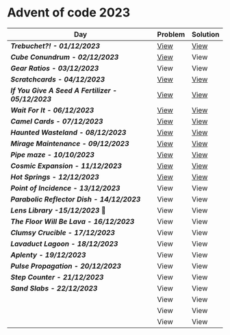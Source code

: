 # Advent of code 2023


| Day  | Problem | Solution |
| ------------- | ------------- | ------------- |
| ***Trebuchet?! - 01/12/2023***  | [View](https://github.com/NadyaRadeva/Advent-of-code-2023/blob/main/Day%201%20-%20Trebuchet/Problem) | [View](https://github.com/NadyaRadeva/Advent-of-code-2023/blob/main/Day%201%20-%20Trebuchet/Source.cpp) |
| ***Cube Conundrum - 02/12/2023***  | [View](https://github.com/NadyaRadeva/Advent-of-code-2023/blob/main/Day%202%20-%20Cube%20Conundrum/Problem) | View |
|***Gear Ratios - 03/12/2023*** | View | View |
| ***Scratchcards - 04/12/2023*** | [View](https://github.com/NadyaRadeva/Advent-of-code-2023/blob/main/Day%204%20-%20Scratchcards/Problem) | [View](https://github.com/NadyaRadeva/Advent-of-code-2023/blob/main/Day%204%20-%20Scratchcards/Source.cpp) |
| ***If You Give A Seed A Fertilizer - 05/12/2023***  | [View](https://github.com/NadyaRadeva/Advent-of-code-2023/blob/main/Day%205%20-%20If%20You%20Give%20A%20Seed%20A%20Fertilizer/Problem) | [View](https://github.com/NadyaRadeva/Advent-of-code-2023/blob/main/Day%205%20-%20If%20You%20Give%20A%20Seed%20A%20Fertilizer/Source.cpp)  |
| ***Wait For It - 06/12/2023***  |  [View](https://github.com/NadyaRadeva/Advent-of-code-2023/blob/main/Day%206%20-%20Wait%20For%20It/Problem) | [View](https://github.com/NadyaRadeva/Advent-of-code-2023/blob/main/Day%206%20-%20Wait%20For%20It/Source.cpp) |
| ***Camel Cards - 07/12/2023***  | [View](https://github.com/NadyaRadeva/Advent-of-code-2023/blob/main/Day%207%20-%20Camel%20Cards/Problem) | [View](https://github.com/NadyaRadeva/Advent-of-code-2023/blob/main/Day%207%20-%20Camel%20Cards/Source.cpp) |
| ***Haunted Wasteland - 08/12/2023***  | [View](https://github.com/NadyaRadeva/Advent-of-code-2023/blob/main/Day%208%20-%20Haunted%20Wasteland/Problem) | [View](https://github.com/NadyaRadeva/Advent-of-code-2023/blob/main/Day%208%20-%20Haunted%20Wasteland/Source.cpp) |
| ***Mirage Maintenance - 09/12/2023***  | [View](https://github.com/NadyaRadeva/Advent-of-code-2023/blob/main/Day%209%20-%20Mirage%20Maintenance/Problem) | [View](https://github.com/NadyaRadeva/Advent-of-code-2023/blob/main/Day%209%20-%20Mirage%20Maintenance/Source.cpp) |
| ***Pipe maze - 10/10/2023*** | [View](https://github.com/NadyaRadeva/Advent-of-code-2023/blob/main/Day%2010%20-%20Pipe%20Maze/Problem) | [View](https://github.com/NadyaRadeva/Advent-of-code-2023/blob/main/Day%2010%20-%20Pipe%20Maze/Source.cpp) |
| ***Cosmic Expansion - 11/12/2023***| [View](https://github.com/NadyaRadeva/Advent-of-code-2023/blob/main/Day%2011%20-%20Cosmic%20Expansion/Problem) | [View](https://github.com/NadyaRadeva/Advent-of-code-2023/blob/main/Day%2011%20-%20Cosmic%20Expansion/Source.cpp) |
| ***Hot Springs - 12/12/2023*** | [View](https://github.com/NadyaRadeva/Advent-of-code-2023/blob/main/Day%2012%20-%20Hot%20springs/Problem) | [View](https://github.com/NadyaRadeva/Advent-of-code-2023/blob/main/Day%2012%20-%20Hot%20springs/Source.cpp) |
| ***Point of Incidence - 13/12/2023*** | View | View |
| ***Parabolic Reflector Dish - 14/12/2023***| View | View |
| ***Lens Library -15/12/2023***  :birthday: | View | View |
| ***The Floor Will Be Lava - 16/12/2023*** | View | View |
| ***Clumsy Crucible - 17/12/2023*** | View | View |
| ***Lavaduct Lagoon - 18/12/2023*** | View | View |
| ***Aplenty - 19/12/2023*** | View | View |
| ***Pulse Propagation - 20/12/2023*** | View | View |
| ***Step Counter - 21/12/2023*** | View | View |
| ***Sand Slabs - 22/12/2023***| View | View |
| | View | View |
| | View | View |
| | View | View |
